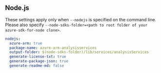 ## Node.js

These settings apply only when `--nodejs` is specified on the command line.
Please also specify `--node-sdks-folder=<path to root folder of your azure-sdk-for-node clone>`.

``` yaml $(nodejs)
nodejs:
  azure-arm: true
  package-name: azure-arm-analysisservices
  output-folder: $(node-sdks-folder)/lib/services/analysisServices
  generate-license-txt: true
  generate-package-json: true
  generate-readme-md: false
```
